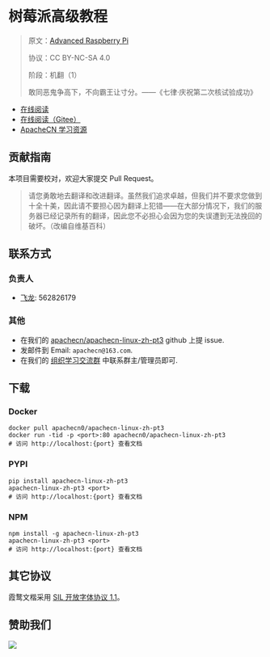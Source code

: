 # 树莓派高级教程

> 原文：[Advanced Raspberry Pi](https://zh.book4you.org/book/3691496/77be96)
> 
> 协议：CC BY-NC-SA 4.0
>
> 阶段：机翻（1）
> 
> 敢同恶鬼争高下，不向霸王让寸分。——《七律·庆祝第二次核试验成功》

* [在线阅读](https://linux3.apachecn.org)
* [在线阅读（Gitee）](https://apachecn.gitee.io/doc-template/)
* [ApacheCN 学习资源](http://docs.apachecn.org/)

## 贡献指南

本项目需要校对，欢迎大家提交 Pull Request。

> 请您勇敢地去翻译和改进翻译。虽然我们追求卓越，但我们并不要求您做到十全十美，因此请不要担心因为翻译上犯错——在大部分情况下，我们的服务器已经记录所有的翻译，因此您不必担心会因为您的失误遭到无法挽回的破坏。（改编自维基百科）

## 联系方式

### 负责人

* [飞龙](https://github.com/wizardforcel): 562826179

### 其他

*   在我们的 [apachecn/apachecn-linux-zh-pt3](https://github.com/apachecn/apachecn-linux-zh-pt3) github 上提 issue.
*   发邮件到 Email: `apachecn@163.com`.
*   在我们的 [组织学习交流群](https://www.apachecn.org/#/docs/join) 中联系群主/管理员即可.

## 下载

### Docker

```
docker pull apachecn0/apachecn-linux-zh-pt3
docker run -tid -p <port>:80 apachecn0/apachecn-linux-zh-pt3
# 访问 http://localhost:{port} 查看文档
```

### PYPI

```
pip install apachecn-linux-zh-pt3
apachecn-linux-zh-pt3 <port>
# 访问 http://localhost:{port} 查看文档
```

### NPM

```
npm install -g apachecn-linux-zh-pt3
apachecn-linux-zh-pt3 <port>
# 访问 http://localhost:{port} 查看文档
```

## 其它协议

霞鹜文楷采用 [SIL 开放字体协议 1.1](https://github.com/lxgw/LxgwWenKai/blob/main/SIL_Open_Font_License_1.1.txt)。

## 赞助我们

![](http://data.apachecn.org/img/about/donate.jpg)
